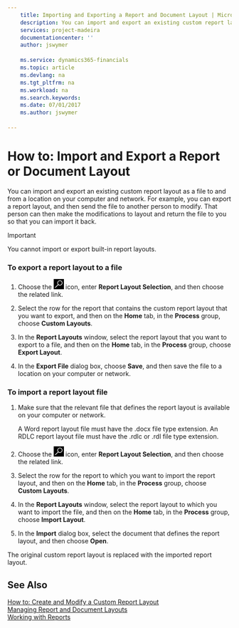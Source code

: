 ```yaml
---
    title: Importing and Exporting a Report and Document Layout | Microsoft Docs
    description: You can import and export an existing custom report layout as a file to and from a location on your computer and network.
    services: project-madeira
    documentationcenter: ''
    author: jswymer

    ms.service: dynamics365-financials
    ms.topic: article
    ms.devlang: na
    ms.tgt_pltfrm: na
    ms.workload: na
    ms.search.keywords:
    ms.date: 07/01/2017
    ms.author: jswymer

---
```

# How to: Import and Export a Report or Document Layout
You can import and export an existing custom report layout as a file to and from a location on your computer and network. For example, you can export a report layout, and then send the file to another person to modify. That person can then make the modifications to layout and return the file to you so that you can import it back.  
  
> [!IMPORTANT]  
>  You cannot import or export built-in report layouts.  
  
### To export a report layout to a file  
  
1.  Choose the ![Search for Page or Report](media/ui-search/search_small.png "Search for Page or Report icon") icon, enter **Report Layout Selection**, and then choose the related link.  
  
2.  Select the row for the report that contains the custom report layout that you want to export, and then on the **Home** tab, in the **Process** group, choose **Custom Layouts**.  
  
3.  In the **Report Layouts** window, select the report layout that you want to export to a file, and then on the **Home** tab, in the **Process** group, choose **Export Layout**.  
  
4.  In the **Export File** dialog box, choose **Save**, and then save the file to a location on your computer or network.  
  
### To import a report layout file  
  
1.  Make sure that the relevant file that defines the report layout is available on your computer or network.  
  
     A Word report layout file must have the .docx file type extension. An RDLC report layout file must have the .rdlc or .rdl file type extension.  
  
2.  Choose the ![Search for Page or Report](media/ui-search/search_small.png "Search for Page or Report icon") icon, enter **Report Layout Selection**, and then choose the related link.  
  
3.  Select the row for the report to which you want to import the report layout, and then on the **Home** tab, in the **Process** group, choose **Custom Layouts**.  
  
4.  In the **Report Layouts** window, select the report layout to which you want to import the file, and then on the **Home** tab, in the **Process** group, choose **Import Layout**.  
  
5.  In the **Import** dialog box, select the document that defines the report layout, and then choose **Open**.  
  
 The original custom report layout is replaced with the imported report layout.  
  
## See Also  
 [How to: Create and Modify a Custom Report Layout](../archive/WorkingWithDynamics/how-to-create-a-custom-report-layout.md)   
 [Managing Report and Document Layouts](ui-manage-report-layouts.md)  
 [Working with Reports](ui-work-report.md)    